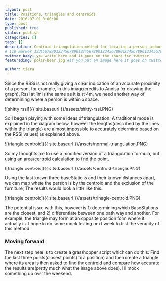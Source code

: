 ```yaml
---
layout: post
title: Positions, triangles and centroids
date: 2016-07-01 0:00:00
type: post
published: true
status: publish
categories: []
tags: []
description: Centroid-triangulation method for locating a person indoors
# 110 marker 1234567890123456789012345678901234567890123456789012345678901234567890123456789012345678901234567890123456789
twitter-body: you write here and it goes on the share for twitter
featuredimg: polar-bear.jpg #if you put an image here it goes on twitter too

author: tiara
---
```


Since the RSSi is not really giving a clear indication of an accurate proximity of a person, for example, in this image(credits to Annisa for drawing the graph), Rssi at 1m is the same as it is at 4m, we need another way of determining where a person is within a space. 

![shitty rssi]({{ site.baseurl }}/assets/shitty-rssi.PNG)

So I began playing with some ideas of triangulation.  A traditional mode is explained in the diagram below, however the lengths(described by the lines within the triangle) are almost impossible to accurately determine based on the RSSi values) as explained above. 

![triangle centroid]({{ site.baseurl }}/assets/normal-triangulation.PNG)


So my thoughts are to use a modified version of a triangulation formula, but using an area/centroid calculation to find the point. 

![triangle centroid]({{ site.baseurl }}/assets/centroid-triangle.PNG)


Using the last known three baseStations and their known distances apart, we can map where the person is by the centroid and the exclusion of the furniture, The results would look a little like this. 

![triangle centroid]({{ site.baseurl }}/assets/trinagle-centroid.PNG)

The potential issue with this, however is 1) determining which BaseStations are the closest, and 2) differentiate between one path way and another. For example, the triangle may form at an opposite position form where it actually is. I hope to do some mock testing next week to test the veracity of this method. 

### Moving forward

The next step here is to create a grasshopper script which can do this: Find the last three points(closest points) to a position) and then create a triangle where its area is then asked to find the centroid and compare how accurate the results are(pretty much what the image above does). I'll mock something up over the weekend. 
